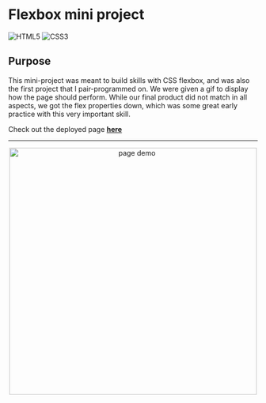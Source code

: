 # Flexbox mini project

![HTML5](https://img.shields.io/badge/html5-%23E34F26.svg?style=for-the-badge&logo=html5&logoColor=white)
![CSS3](https://img.shields.io/badge/css3-%231572B6.svg?style=for-the-badge&logo=css3&logoColor=white)

## Purpose

This mini-project was meant to build skills with CSS flexbox, and was also the first project that I pair-programmed on. We were given a gif to display how the page should perform. While our final product did not match in all aspects, we got the flex properties down, which was some great early practice with this very important skill. 

Check out the deployed page <a href="https://jkwalsh127.github.io/mini-project-for-fun/">**here**</a>

---
<p align="center">
  <img src="https://user-images.githubusercontent.com/101354032/173731830-b9ffcf7b-9cda-43b7-96a7-72a344f8798c.gif" width="500px" alt="page demo">
</p>
